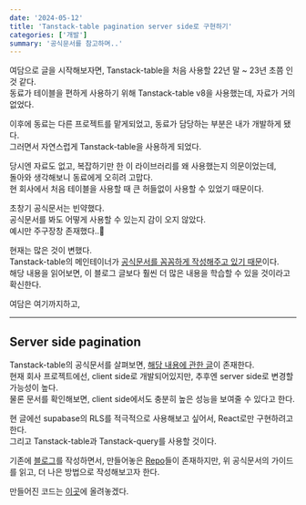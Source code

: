 ```yaml
---
date: '2024-05-12'
title: 'Tanstack-table pagination server side로 구현하기'
categories: ['개발']
summary: '공식문서를 참고하며..'
---
```


여담으로 글을 시작해보자면, Tanstack-table을 처음 사용할 22년 말 ~ 23년 초쯤 인 것 같다.  
동료가 테이블을 편하게 사용하기 위해 Tanstack-table v8을 사용했는데, 자료가 거의 없었다.

이후에 동료는 다른 프로젝트를 맡게되었고, 동료가 담당하는 부분은 내가 개발하게 됐다.  
그러면서 자연스럽게 Tanstack-table을 사용하게 되었다.

당시엔 자료도 없고, 복잡하기만 한 이 라이브러리를 왜 사용했는지 의문이었는데,  
돌아와 생각해보니 동료에게 오히려 고맙다.  
현 회사에서 처음 테이블을 사용할 때 큰 허들없이 사용할 수 있었기 때문이다.

초창기 공식문서는 빈약했다.  
공식문서를 봐도 어떻게 사용할 수 있는지 감이 오지 않았다.  
예시만 주구장창 존재했다..🥲

현재는 많은 것이 변했다.  
Tanstack-table의 메인테이너가 [공식문서를 꼼꼼하게 작성해주고 있기 때문](https://x.com/KevinVanCott/status/1788269293802860890)이다.  
해당 내용을 읽어보면, 이 블로그 글보다 훨씬 더 많은 내용을 학습할 수 있을 것이라고 확신한다.

여담은 여기까지하고,

---

## Server side pagination

Tanstack-table의 공식문서를 살펴보면, [해당 내용에 관한 글](https://tanstack.com/table/latest/docs/guide/pagination)이 존재한다.  
현재 회사 프로젝트에선, client side로 개발되어있지만, 추후엔 server side로 변경할 가능성이 높다.  
물론 문서를 확인해보면, client side에서도 충분히 높은 성능을 보여줄 수 있다고 한다.

현 글에선 supabase의 RLS를 적극적으로 사용해보고 싶어서, React로만 구현하려고 한다.  
그리고 Tanstack-table과 Tanstack-query를 사용할 것이다.

기존에 [블로그](https://geuni620.github.io/blog/2023/12/2/tanstack-table/)를 작성하면서, 만들어놓은 [Repo](https://github.com/Geuni620/tanstack-table-v8-tutorials)들이 존재하지만, 위 공식문서의 가이드를 읽고, 더 나은 방법으로 작성해보고자 한다.

만들어진 코드는 [이곳]()에 올려놓겠다.
